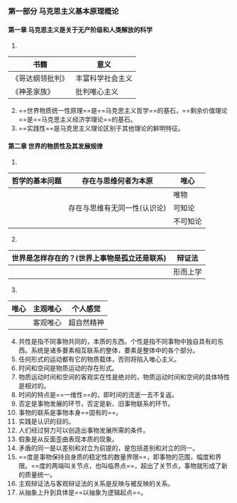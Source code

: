 ### 第一部分 马克思主义基本原理概论

#### 第一章 马克思主义是关于无产阶级和人类解放的科学

1. 

| 书籍             | 意义             |
| ---------------- | ---------------- |
| 《哥达纲领批判》 | 丰富科学社会主义 |
| 《神圣家族》     | 批判唯心主义     |

2. ==世界物质统一性原理==是==马克思主义哲学==的基石，==剩余价值理论==是==马克思主义经济学理论==的基石。
3. ==实践性==是马克思主义理论区别于其他理论的鲜明特征。

#### 第二章 世界的物质性及其发展规律

1. 

| 哲学的基本问题 | 存在与思维何者为本原         | 唯心     |
| -------------- | ---------------------------- | -------- |
|                |                              | 唯物     |
|                | 存在与思维有无同一性(认识论) | 可知论   |
|                |                              | 不可知论 |

2. 

| 世界是怎样存在的？(世界上事物是孤立还是联系) | 辩证法   |
| -------------------------------------------- | -------- |
|                                              | 形而上学 |

3. 

| 唯心 | 主观唯心 | 个人感觉   |
| ---- | -------- | ---------- |
|      | 客观唯心 | 超自然精神 |

4. 共性是指不同事物共同的，本质的东西。个性是指不同事物中独自具有的东西。系统是诸多要素相互联系的整体，要素是整体中的各个部分。
5. 任何形式的运动都有它的物质载体，否则将陷入唯心主义。
6. 时间和空间是物质运动的存在形式。
7. 物质运动时间和空间的客观实在性是绝对的，物质运动时间和空间的具体特性是相对的。
8. 时间的特点是==一维性==的，即时间的流逝一去不复返。
9. 否定是事物发展的环节，否定是新、旧事物联系的环节。
10. 事物的联系是事物本身==固有的==。
11. 实践是认识的目的。
12. 人们经过努力可以创造出事物发展所需的条件。
13. 假象是从反面歪曲表现本质的现象。
14. 矛盾的同一是以差别和对立为前提的，是包括差别和对立的同一。
15. ==度是事物保持自身质的稳定性的数量界限==，即事物的范围，幅度和界限。==度的两端叫关节点，也叫临界点==，超出了关节点，事物就形成了新的质量统一。
16. 主观辩证法与客观辩证法的关系是反映与被反映的关系。
17. 从抽象上升到具体是==以抽象为逻辑起点==。

